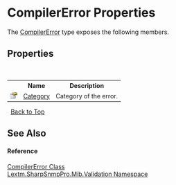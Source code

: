# CompilerError Properties
 

The <a href="T_Lextm_SharpSnmpPro_Mib_Validation_CompilerError">CompilerError</a> type exposes the following members.


## Properties
&nbsp;<table><tr><th></th><th>Name</th><th>Description</th></tr><tr><td>![Public property](media/pubproperty.gif "Public property")</td><td><a href="P_Lextm_SharpSnmpPro_Mib_Validation_CompilerError_Category">Category</a></td><td>
Category of the error.</td></tr></table>&nbsp;
<a href="#compilererror-properties">Back to Top</a>

## See Also


#### Reference
<a href="T_Lextm_SharpSnmpPro_Mib_Validation_CompilerError">CompilerError Class</a><br /><a href="N_Lextm_SharpSnmpPro_Mib_Validation">Lextm.SharpSnmpPro.Mib.Validation Namespace</a><br />